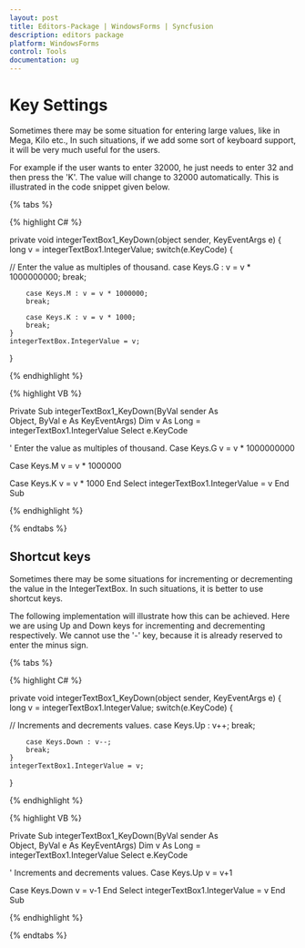 ```yaml
---
layout: post
title: Editors-Package | WindowsForms | Syncfusion
description: editors package
platform: WindowsForms
control: Tools
documentation: ug
---
```


# Key Settings

Sometimes there may be some situation for entering large values, like in Mega, Kilo etc., In such situations, if we add some sort of keyboard support, it will be very much useful for the users.

For example if the user wants to enter 32000, he just needs to enter 32 and then press the 'K'. The value will change to 32000 automatically. This is illustrated in the code snippet given below.

{% tabs %}

{% highlight C# %}

private void integerTextBox1_KeyDown(object sender, KeyEventArgs e)
{
    long v = integerTextBox1.IntegerValue;
    switch(e.KeyCode)
    {

// Enter the value as multiples of thousand.
        case Keys.G : v = v * 1000000000;
        break;
        
        case Keys.M : v = v * 1000000;
        break;
        
        case Keys.K : v = v * 1000;
        break;
    }
    integerTextBox.IntegerValue = v;
}

{% endhighlight %}

{% highlight VB %}

Private Sub integerTextBox1_KeyDown(ByVal sender As Object, ByVal e As KeyEventArgs)
Dim v As Long = integerTextBox1.IntegerValue
Select e.KeyCode

' Enter the value as multiples of thousand.
Case Keys.G
v = v * 1000000000

Case Keys.M
v = v * 1000000

Case Keys.K
v = v * 1000
End Select
integerTextBox1.IntegerValue = v
End Sub

{% endhighlight %}

{% endtabs %}

## Shortcut keys

Sometimes there may be some situations for incrementing or decrementing the value in the IntegerTextBox. In such situations, it is better to use shortcut keys.

The following implementation will illustrate how this can be achieved. Here we are using Up and Down keys for incrementing and decrementing respectively. We cannot use the '-' key, because it is already reserved to enter the minus sign.

{% tabs %}

{% highlight C# %}

private void integerTextBox1_KeyDown(object sender, KeyEventArgs e)
{
    long v = integerTextBox1.IntegerValue;
    switch(e.KeyCode)
    {

// Increments and decrements values.
        case Keys.Up : v++;
        break;
        
        case Keys.Down : v--;
        break;
    }
    integerTextBox1.IntegerValue = v;
}

{% endhighlight %}

{% highlight VB %}

Private Sub integerTextBox1_KeyDown(ByVal sender As Object, ByVal e As KeyEventArgs)
Dim v As Long = integerTextBox1.IntegerValue
Select e.KeyCode

' Increments and decrements values.
Case Keys.Up
v = v+1

Case Keys.Down
v = v-1
End Select
integerTextBox1.IntegerValue = v
End Sub

{% endhighlight %}

{% endtabs %}
